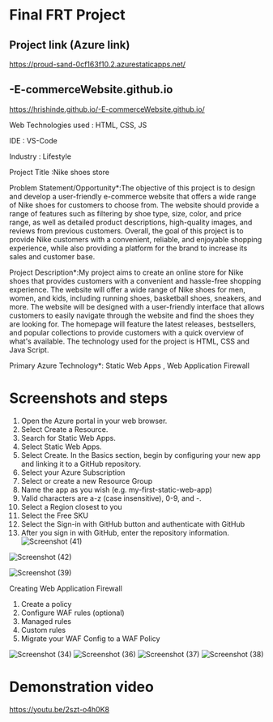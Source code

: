 # Final FRT Project
## Project link (Azure link) 

https://proud-sand-0cf163f10.2.azurestaticapps.net/

## -E-commerceWebsite.github.io

https://hrishinde.github.io/-E-commerceWebsite.github.io/

Web Technologies used : HTML, CSS, JS

IDE : VS-Code

Industry : Lifestyle

Project Title :Nike shoes store

Problem Statement/Opportunity*:The objective of this project is to design and develop a user-friendly e-commerce website that offers a wide range of Nike shoes for customers to choose from. The website should provide a range of features such as filtering by shoe type, size, color, and price range, as well as detailed product descriptions, high-quality images, and reviews from previous customers. 
Overall, the goal of this project is to provide Nike customers with a convenient, reliable, and enjoyable shopping experience, while also providing a platform for the brand to increase its sales and customer base.

Project Description*:My project aims to create an online store for Nike shoes that provides customers with a convenient and hassle-free shopping experience. The website will offer a wide range of Nike shoes for men, women, and kids, including running shoes, basketball shoes, sneakers, and more.
The website will be designed with a user-friendly interface that allows customers to easily navigate through the website and find the shoes they are looking for. The homepage will feature the latest releases, bestsellers, and popular collections to provide customers with a quick overview of what's available.
The technology used for the project is HTML, CSS and Java Script.

Primary Azure Technology*: Static Web Apps , Web Application Firewall

# Screenshots and steps
1. Open the Azure portal in your web browser.
2. Select Create a Resource.
3. Search for Static Web Apps.
4. Select Static Web Apps.
5. Select Create.  In the Basics section, begin by configuring your new app and linking it to a GitHub repository.
6. Select your Azure Subscription
7. Select or create a new Resource Group
8. Name the app as you wish (e.g. my-first-static-web-app)
9. Valid characters are a-z (case insensitive), 0-9, and -.
10. Select a Region closest to you
11. Select the Free SKU
12. Select the Sign-in with GitHub button and authenticate with GitHub
13. After you sign in with GitHub, enter the repository information.
![Screenshot (41)](https://user-images.githubusercontent.com/88624516/230202184-b4e78e6f-9c40-4d34-86ca-0598be36d459.png)

![Screenshot (42)](https://user-images.githubusercontent.com/88624516/230201946-b9d922e4-ce8a-43fe-96f8-b500ba5f59b3.png)

![Screenshot (39)](https://user-images.githubusercontent.com/88624516/230202335-56955348-ad3c-4902-96be-a23951b04e2b.png)

Creating Web Application Firewall
 
1. Create a policy
2. Configure WAF rules (optional)
3. Managed rules
4. Custom rules
5. Migrate your WAF Config to a WAF Policy


![Screenshot (34)](https://user-images.githubusercontent.com/88624516/230204926-0906ffb7-1ea1-4ac0-b336-e5a87a42ebbd.png)
![Screenshot (36)](https://user-images.githubusercontent.com/88624516/230205022-7d5d0f6d-0c29-47a4-9538-57cba41c936a.png)
![Screenshot (37)](https://user-images.githubusercontent.com/88624516/230205216-be08cae7-19e5-44dc-a607-9e8b7cafc82d.png)
![Screenshot (38)](https://user-images.githubusercontent.com/88624516/230205275-cdbc4edd-5e77-40ff-b0bf-b434211a1a42.png)



# Demonstration video

https://youtu.be/2szt-o4h0K8




 



